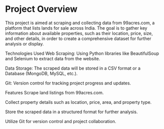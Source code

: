 # Project Overview
This project is aimed at scraping and collecting data from 99acres.com, a platform that lists lands for sale across India. The goal is to gather key information about available properties, such as their location, price, size, and other details, in order to create a comprehensive dataset for further analysis or display.

Technologies Used
Web Scraping: Using Python libraries like BeautifulSoup and Selenium to extract data from the website.

Data Storage: The scraped data will be stored in a CSV format or a Database (MongoDB, MySQL, etc.).

Git: Version control for tracking project progress and updates.

Features
Scrape land listings from 99acres.com.

Collect property details such as location, price, area, and property type.

Store the scraped data in a structured format for further analysis.

Utilize Git for version control and project collaboration.